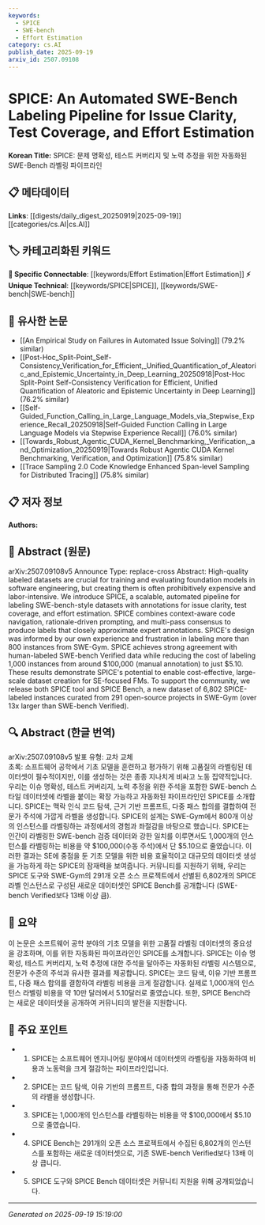 ```yaml
---
keywords:
  - SPICE
  - SWE-bench
  - Effort Estimation
category: cs.AI
publish_date: 2025-09-19
arxiv_id: 2507.09108
---
```


<!-- KEYWORD_LINKING_METADATA:
{
  "processed_timestamp": "2025-09-22 21:25:59.303881",
  "vocabulary_version": "1.0",
  "selected_keywords": [
    "SPICE",
    "SWE-bench",
    "Effort Estimation"
  ],
  "rejected_keywords": [
    "Foundation Models",
    "Test Coverage"
  ],
  "similarity_scores": {
    "SPICE": 0.8,
    "SWE-bench": 0.75,
    "Effort Estimation": 0.72
  },
  "extraction_method": "AI_prompt_based",
  "budget_applied": true
}
-->


# SPICE: An Automated SWE-Bench Labeling Pipeline for Issue Clarity, Test Coverage, and Effort Estimation

**Korean Title:** SPICE: 문제 명확성, 테스트 커버리지 및 노력 추정을 위한 자동화된 SWE-Bench 라벨링 파이프라인

## 📋 메타데이터

**Links**: [[digests/daily_digest_20250919|2025-09-19]]   [[categories/cs.AI|cs.AI]]

## 🏷️ 카테고리화된 키워드
**🔗 Specific Connectable**: [[keywords/Effort Estimation|Effort Estimation]]
**⚡ Unique Technical**: [[keywords/SPICE|SPICE]], [[keywords/SWE-bench|SWE-bench]]

## 🔗 유사한 논문
- [[An Empirical Study on Failures in Automated Issue Solving]] (79.2% similar)
- [[Post-Hoc_Split-Point_Self-Consistency_Verification_for_Efficient,_Unified_Quantification_of_Aleatoric_and_Epistemic_Uncertainty_in_Deep_Learning_20250918|Post-Hoc Split-Point Self-Consistency Verification for Efficient, Unified Quantification of Aleatoric and Epistemic Uncertainty in Deep Learning]] (76.2% similar)
- [[Self-Guided_Function_Calling_in_Large_Language_Models_via_Stepwise_Experience_Recall_20250918|Self-Guided Function Calling in Large Language Models via Stepwise Experience Recall]] (76.0% similar)
- [[Towards_Robust_Agentic_CUDA_Kernel_Benchmarking,_Verification,_and_Optimization_20250919|Towards Robust Agentic CUDA Kernel Benchmarking, Verification, and Optimization]] (75.8% similar)
- [[Trace Sampling 2.0 Code Knowledge Enhanced Span-level Sampling for Distributed Tracing]] (75.8% similar)

## 📋 저자 정보

**Authors:** 

## 📄 Abstract (원문)

arXiv:2507.09108v5 Announce Type: replace-cross 
Abstract: High-quality labeled datasets are crucial for training and evaluating foundation models in software engineering, but creating them is often prohibitively expensive and labor-intensive. We introduce SPICE, a scalable, automated pipeline for labeling SWE-bench-style datasets with annotations for issue clarity, test coverage, and effort estimation. SPICE combines context-aware code navigation, rationale-driven prompting, and multi-pass consensus to produce labels that closely approximate expert annotations. SPICE's design was informed by our own experience and frustration in labeling more than 800 instances from SWE-Gym. SPICE achieves strong agreement with human-labeled SWE-bench Verified data while reducing the cost of labeling 1,000 instances from around \$100,000 (manual annotation) to just \$5.10. These results demonstrate SPICE's potential to enable cost-effective, large-scale dataset creation for SE-focused FMs. To support the community, we release both SPICE tool and SPICE Bench, a new dataset of 6,802 SPICE-labeled instances curated from 291 open-source projects in SWE-Gym (over 13x larger than SWE-bench Verified).

## 🔍 Abstract (한글 번역)

arXiv:2507.09108v5 발표 유형: 교차 교체  
초록: 소프트웨어 공학에서 기초 모델을 훈련하고 평가하기 위해 고품질의 라벨링된 데이터셋이 필수적이지만, 이를 생성하는 것은 종종 지나치게 비싸고 노동 집약적입니다. 우리는 이슈 명확성, 테스트 커버리지, 노력 추정을 위한 주석을 포함한 SWE-bench 스타일 데이터셋에 라벨을 붙이는 확장 가능하고 자동화된 파이프라인인 SPICE를 소개합니다. SPICE는 맥락 인식 코드 탐색, 근거 기반 프롬프트, 다중 패스 합의를 결합하여 전문가 주석에 가깝게 라벨을 생성합니다. SPICE의 설계는 SWE-Gym에서 800개 이상의 인스턴스를 라벨링하는 과정에서의 경험과 좌절감을 바탕으로 했습니다. SPICE는 인간이 라벨링한 SWE-bench 검증 데이터와 강한 일치를 이루면서도 1,000개의 인스턴스를 라벨링하는 비용을 약 \$100,000(수동 주석)에서 단 \$5.10으로 줄였습니다. 이러한 결과는 SE에 중점을 둔 기초 모델을 위한 비용 효율적이고 대규모의 데이터셋 생성을 가능하게 하는 SPICE의 잠재력을 보여줍니다. 커뮤니티를 지원하기 위해, 우리는 SPICE 도구와 SWE-Gym의 291개 오픈 소스 프로젝트에서 선별된 6,802개의 SPICE 라벨 인스턴스로 구성된 새로운 데이터셋인 SPICE Bench를 공개합니다 (SWE-bench Verified보다 13배 이상 큼).

## 📝 요약

이 논문은 소프트웨어 공학 분야의 기초 모델을 위한 고품질 라벨링 데이터셋의 중요성을 강조하며, 이를 위한 자동화된 파이프라인인 SPICE를 소개합니다. SPICE는 이슈 명확성, 테스트 커버리지, 노력 추정에 대한 주석을 달아주는 자동화된 라벨링 시스템으로, 전문가 수준의 주석과 유사한 결과를 제공합니다. SPICE는 코드 탐색, 이유 기반 프롬프트, 다중 패스 합의를 결합하여 라벨링 비용을 크게 절감합니다. 실제로 1,000개의 인스턴스 라벨링 비용을 약 10만 달러에서 5.10달러로 줄였습니다. 또한, SPICE Bench라는 새로운 데이터셋을 공개하여 커뮤니티의 발전을 지원합니다.

## 🎯 주요 포인트

- 1. SPICE는 소프트웨어 엔지니어링 분야에서 데이터셋의 라벨링을 자동화하여 비용과 노동력을 크게 절감하는 파이프라인입니다.

- 2. SPICE는 코드 탐색, 이유 기반의 프롬프트, 다중 합의 과정을 통해 전문가 수준의 라벨을 생성합니다.

- 3. SPICE는 1,000개의 인스턴스를 라벨링하는 비용을 약 \$100,000에서 \$5.10으로 줄였습니다.

- 4. SPICE Bench는 291개의 오픈 소스 프로젝트에서 수집된 6,802개의 인스턴스를 포함하는 새로운 데이터셋으로, 기존 SWE-bench Verified보다 13배 이상 큽니다.

- 5. SPICE 도구와 SPICE Bench 데이터셋은 커뮤니티 지원을 위해 공개되었습니다.

---

*Generated on 2025-09-19 15:19:00*